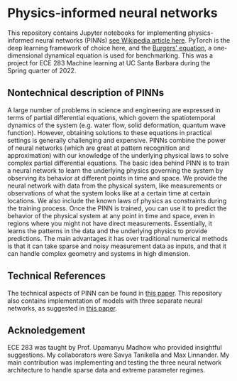 # Physics-informed neural networks

This repository contains Jupyter notebooks for implementing physics-informed neural networks (PINNs) [see Wikipedia article here](https://en.wikipedia.org/wiki/Physics-informed_neural_networks). PyTorch is the deep learning framework of choice here, and the [Burgers' equation](https://en.wikipedia.org/wiki/Burgers%27_equation), a one-dimensional dynamical equation is used for benchmarking. This was a project for ECE 283 Machine learning at UC Santa Barbara during the Spring quarter of 2022. 


## Nontechnical description of PINNs

A large number of problems in science and engineering are expressed in terms of partial differential equations, which govern the spatiotemporal dynamics of the system (e.g. water flow, solid deformation, quantum wave function).
However, obtaining solutions to these equations in practical settings is generally challenging and expensive. 
PINNs combine the power of neural networks (which are great at pattern recognition and approximation) with our knowledge of the underlying physical laws to solve complex partial differential equations.
The basic idea behind PINN is to train a neural network to learn the underlying physics governing the system by observing its behavior at different points in time and space. We provide the neural network with data from the physical system, like measurements or observations of what the system looks like at a certain time at certain locations. We also include the known laws of physics as constraints during the training process.
Once the PINN is trained, you can use it to predict the behavior of the physical system at any point in time and space, even in regions where you might not have direct measurements. Essentially, it learns the patterns in the data and the underlying physics to provide predictions. The main advantages it has over traditional numerical methods is that it can take sparse and noisy measurement data as inputs, and that it can handle complex geometry and systems in high dimension.



## Technical References
The technical aspects of PINN can be found in [this paper](https://arxiv.org/abs/1711.10561). This repository also contains implementation of models with three separate neural networks, as suggested in [this paper](https://arxiv.org/abs/1711.06464).

## Acknoledgement
ECE 283 was taught by Prof. Upamanyu Madhow who provided insightful suggestions. My collaborators were Savya Tanikella and Max Linnander. My main contribution was implementing and testing the three neural network architecture to handle sparse data and extreme parameter regimes.